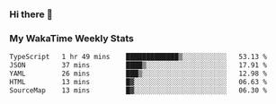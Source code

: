 ### Hi there 👋

<!--
**royschrauwen/royschrauwen** is a ✨ _special_ ✨ repository because its `README.md` (this file) appears on your GitHub profile.

Here are some ideas to get you started:

- 🔭 I’m currently working on ...
- 🌱 I’m currently learning ...
- 👯 I’m looking to collaborate on ...
- 🤔 I’m looking for help with ...
- 💬 Ask me about ...
- 📫 How to reach me: ...
- 😄 Pronouns: ...
- ⚡ Fun fact: ...
-->


### My WakaTime Weekly Stats
<!--START_SECTION:waka-->

```txt
TypeScript   1 hr 49 mins    █████████████▒░░░░░░░░░░░   53.13 %
JSON         37 mins         ████▒░░░░░░░░░░░░░░░░░░░░   17.91 %
YAML         26 mins         ███▒░░░░░░░░░░░░░░░░░░░░░   12.98 %
HTML         13 mins         █▓░░░░░░░░░░░░░░░░░░░░░░░   06.63 %
SourceMap    13 mins         █▓░░░░░░░░░░░░░░░░░░░░░░░   06.30 %
```

<!--END_SECTION:waka-->
